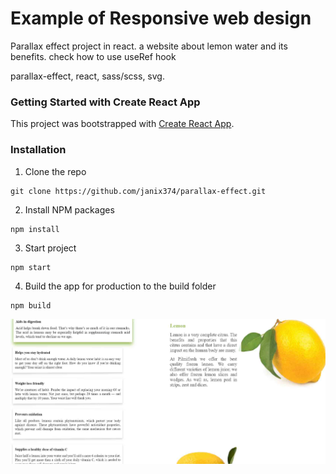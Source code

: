 # Example of Responsive web design 

Parallax effect project in react. 
a website about lemon water and its benefits.
check how to use useRef hook

parallax-effect, react, sass/scss, svg.


### Getting Started with Create React App

This project was bootstrapped with [Create React App](https://github.com/facebook/create-react-app).


### Installation

1. Clone the repo
```
git clone https://github.com/janix374/parallax-effect.git
```
2. Install NPM packages
```
npm install
```
3. Start project 
```
npm start
```
4. Build the app for production to the build folder
```
npm build
``` 

![](screenshots/pe1.jpg)